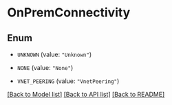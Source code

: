 # OnPremConnectivity

## Enum


* `UNKNOWN` (value: `"Unknown"`)

* `NONE` (value: `"None"`)

* `VNET_PEERING` (value: `"VnetPeering"`)


[[Back to Model list]](../README.md#documentation-for-models) [[Back to API list]](../README.md#documentation-for-api-endpoints) [[Back to README]](../README.md)


